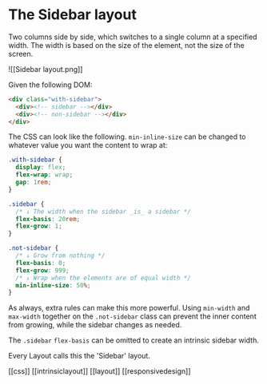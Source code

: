# The Sidebar layout

Two columns side by side, which switches to a single column at a specified width. The width is based on the size of the element, not the size of the screen.

![[Sidebar layout.png]]

Given the following DOM:
```html
<div class="with-sidebar">
  <div><!-- sidebar --></div>
  <div><!-- non-sidebar --></div>
</div>
```

The CSS can look like the following. `min-inline-size` can be changed to whatever value you want the content to wrap at:
```css
.with-sidebar {
  display: flex;
  flex-wrap: wrap;
  gap: 1rem;
}

.sidebar {
  /* ↓ The width when the sidebar _is_ a sidebar */
  flex-basis: 20rem;
  flex-grow: 1;
}

.not-sidebar {
  /* ↓ Grow from nothing */
  flex-basis: 0;
  flex-grow: 999;
  /* ↓ Wrap when the elements are of equal width */
  min-inline-size: 50%;
}
```

As always, extra rules can make this more powerful. Using `min-width` and `max-width` together on the `.not-sidebar` class can prevent the inner content from growing, while the sidebar changes as needed.

The `.sidebar` `flex-basis` can be omitted to create an intrinsic sidebar width.

Every Layout calls this the 'Sidebar' layout.

[[css]]
[[intrinsiclayout]]
[[layout]]
[[responsivedesign]]